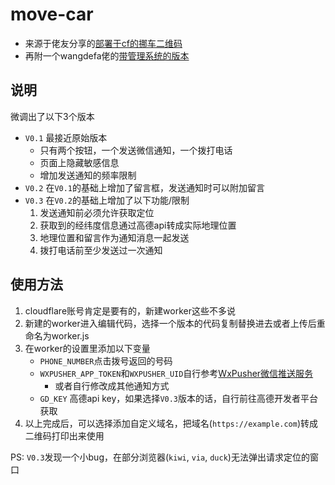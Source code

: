 # move-car

+ 来源于佬友分享的[部署于cf的挪车二维码](https://linux.do/t/topic/254701)
+ 再附一个wangdefa佬的[带管理系统的版本](https://github.com/oozzbb/car-qrcode-notify)

## 说明
微调出了以下3个版本
+ `V0.1` 最接近原始版本
    + 只有两个按钮，一个发送微信通知，一个拨打电话
    + 页面上隐藏敏感信息
    + 增加发送通知的频率限制
+ `V0.2` 在`V0.1`的基础上增加了留言框，发送通知时可以附加留言
+ `V0.3` 在`V0.2`的基础上增加了以下功能/限制
    1. 发送通知前必须允许获取定位
    2. 获取到的经纬度信息通过高德api转成实际地理位置
    3. 地理位置和留言作为通知消息一起发送
    4. 拨打电话前至少发送过一次通知

## 使用方法
1. cloudflare账号肯定是要有的，新建worker这些不多说
2. 新建的worker进入编辑代码，选择一个版本的代码复制替换进去或者上传后重命名为worker.js
3. 在worker的设置里添加以下变量
    + `PHONE_NUMBER`点击拨号返回的号码
    + `WXPUSHER_APP_TOKEN`和`WXPUSHER_UID`自行参考[WxPusher微信推送服务](https://wxpusher.zjiecode.com/docs/#/?id=spt)
        + 或者自行修改成其他通知方式
    + `GD_KEY` 高德api key，如果选择`V0.3`版本的话，自行前往高德开发者平台获取
4. 以上完成后，可以选择添加自定义域名，把域名(`https://example.com`)转成二维码打印出来使用


PS: `V0.3`发现一个小bug，在部分浏览器(`kiwi`, `via`, `duck`)无法弹出请求定位的窗口
